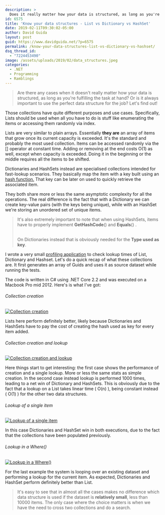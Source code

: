 ```yaml
---
description: >
  Does it really matter how your data is structured, as long as you're fulfilling the task at hand?Is it always important to use the right data structure?
id: 6575
title: 'Know your data structures - List vs Dictionary vs HashSet'
date: 2019-02-11T09:30:02-05:00
author: David Guida
layout: post
guid: https://www.davidguida.net/?p=6575
permalink: /know-your-data-structures-list-vs-dictionary-vs-hashset/
dsq_thread_id:
  - "7224453490"
image: /assets/uploads/2019/02/data_structures.jpeg
categories:
  - .NET
  - Programming
  - Ramblings
---
```

<blockquote class="wp-block-quote">
  <p>
    Are there any cases when it doesn't really matter how your data is structured, as long as you're fulfilling the task at hand? Or is it always important to use the perfect data structure for the job? Let's find out!
  </p>
</blockquote>

Those collections have quite different purposes and use cases. Specifically, Lists should be used when all you have to do is stuff like enumerating the items or accessing them randomly via index.

Lists are very similar to plain arrays. Essentially **they are** an array of items that grow once its current capacity is exceeded. It's the standard and probably the most used collection. Items can be accessed randomly via the [] operator at constant time. Adding or removing at the end costs O(1) as well, except when capacity is exceeded. Doing it in the beginning or the middle requires all the items to be shifted.

Dictionaries and HashSets instead are specialised collections intended for fast-lookup scenarios. They basically map the item with a key built using an <a rel="noreferrer noopener" aria-label="hash function (opens in a new tab)" href="https://en.wikipedia.org/wiki/Hash_function" target="_blank">hash function.</a> That key can be later on used to quickly retrieve the associated item.

They both share more or less the same asymptotic complexity for all the operations. The real difference is the fact that with a Dictionary we can create key-value pairs (with the keys being unique), while with an HashSet we're storing an unordered set of unique items.

<blockquote class="wp-block-quote">
  <p>
    It's also extremely important to note that when using HashSets, items have to properly implement <strong>GetHashCode</strong>() and <strong>Equals</strong>() .
  </p>
  
  <p>
    <br />On Dictionaries instead that is obviously needed for the <strong>Type used as key</strong>.
  </p>
</blockquote>

I wrote a very small <a rel="noreferrer noopener" href="https://github.com/mizrael/collections-lookup" target="_blank">profiling application</a> to check lookup times of List, Dictionary and Hashset. Let's do a quick recap of what these collections are. It first generates an array of Guids and uses it as source dataset while running the tests. 

The code is written in C# using .NET Core 2.2 and was executed on a Macbook Pro mid 2012. Here's is what I've got:

###### Collection creation<figure class="wp-block-image">

<a href="https://i1.wp.com/raw.githubusercontent.com/mizrael/collections-lookup/master/creation.png?ssl=1" target="_blank" rel="noreferrer noopener"><img src="https://i1.wp.com/raw.githubusercontent.com/mizrael/collections-lookup/master/creation.png?w=788&#038;ssl=1" alt="Collection creation" data-recalc-dims="1" /></a></figure> 

Lists here perform definitely better, likely because Dictionaries and HashSets have to pay the cost of creating the hash used as key for every item added.

###### Collection creation and lookup <figure class="wp-block-image">

<a href="https://i1.wp.com/raw.githubusercontent.com/mizrael/collections-lookup/master/creation_lookup.png?ssl=1" target="_blank" rel="noreferrer noopener"><img src="https://i1.wp.com/raw.githubusercontent.com/mizrael/collections-lookup/master/creation_lookup.png?w=788&#038;ssl=1" alt="Collection creation and lookup" data-recalc-dims="1" /></a></figure> 

Here things start to get interesting: the first case shows the performance of creation and a single lookup. More or less the same stats as simple creation. In the second case instead lookup is performed 1000 times, leading to a net win of Dictionary and HashSets. This is obviously due to the fact that a lookup on a List takes linear time ( O(n) ), being constant instead ( O(1) ) for the other two data structures.

###### Lookup of a single item <figure class="wp-block-image">

<a href="https://i2.wp.com/raw.githubusercontent.com/mizrael/collections-lookup/master/lookup.png?ssl=1" target="_blank" rel="noreferrer noopener"><img src="https://i2.wp.com/raw.githubusercontent.com/mizrael/collections-lookup/master/lookup.png?w=788&#038;ssl=1" alt="Lookup of a single item" data-recalc-dims="1" /></a></figure> 

<a rel="noreferrer noopener" target="_blank" href="https://github.com/mizrael/collections-lookup/raw/master/lookup.png"></a>In this case Dictionaries and HashSet win in both executions, due to the fact that the collections have been populated previously.

###### Lookup in a Where() <figure class="wp-block-image">

<a href="https://i1.wp.com/raw.githubusercontent.com/mizrael/collections-lookup/master/lookup_where.png?ssl=1" target="_blank" rel="noreferrer noopener"><img src="https://i1.wp.com/raw.githubusercontent.com/mizrael/collections-lookup/master/lookup_where.png?w=788&#038;ssl=1" alt="Lookup in a Where()" data-recalc-dims="1" /></a></figure> 

<a rel="noreferrer noopener" target="_blank" href="https://github.com/mizrael/collections-lookup/raw/master/lookup_where.png"></a>For the last example the system is looping over an existing dataset and performing a lookup for the current item. As expected, Dictionaries and HashSet perform definitely better than List.

<blockquote class="wp-block-quote">
  <p>
    It's easy to see that in almost all the cases makes no difference which data structure is used if the dataset is <strong>relatively small</strong>, less than 10000 items. The only case where the choice matters is when we have the need to cross two collections and do a search.
  </p>
</blockquote>

<div class="post-details-footer-widgets">
</div>